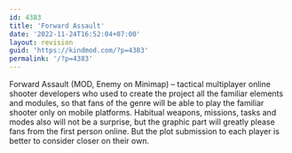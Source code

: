 ```yaml
---
id: 4383
title: 'Forward Assault'
date: '2022-11-24T16:52:04+07:00'
layout: revision
guid: 'https://kindmod.com/?p=4383'
permalink: '/?p=4383'
---
```


Forward Assault (MOD, Enemy on Minimap) – tactical multiplayer online shooter developers who used to create the project all the familiar elements and modules, so that fans of the genre will be able to play the familiar shooter only on mobile platforms. Habitual weapons, missions, tasks and modes also will not be a surprise, but the graphic part will greatly please fans from the first person online. But the plot submission to each player is better to consider closer on their own.